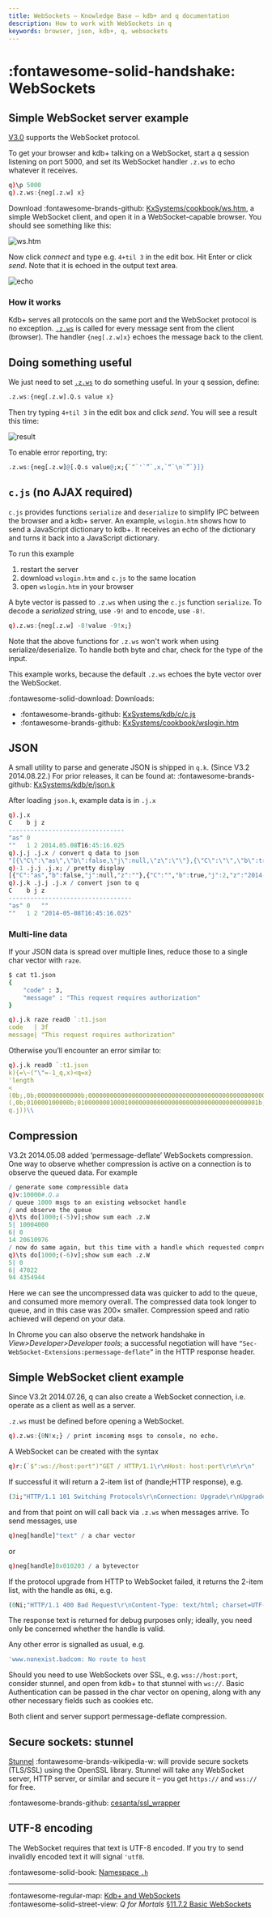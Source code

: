 ```yaml
---
title: WebSockets – Knowledge Base – kdb+ and q documentation
description: How to work with WebSockets in q
keywords: browser, json, kdb+, q, websockets
---
```

# :fontawesome-solid-handshake: WebSockets




## Simple WebSocket server example

[V3.0](../releases/changesin3.0.md) supports the WebSocket protocol.

To get your browser and kdb+ talking on a WebSocket, start a q session listening on port 5000, and set its WebSocket handler `.z.ws` to echo whatever it receives.

```q
q)\p 5000
q).z.ws:{neg[.z.w] x}
```

Download 
:fontawesome-brands-github: 
[KxSystems/cookbook/ws.htm](https://github.com/KxSystems/cookbook/blob/master/ws.htm), 
a simple WebSocket client, and open it in a WebSocket-capable browser. You should see something like this:

![ws.htm](../img/websocket-wso.png)

Now click _connect_ and type e.g. `4+til 3` in the edit box. Hit Enter or click _send_. Note that it is echoed in the output text area.

![echo](../img/websocket-echo.png)


### How it works

Kdb+ serves all protocols on the same port and the WebSocket protocol is no exception. [`.z.ws`](../ref/dotz.md#zws-websockets) is called for every message sent from the client (browser). The handler `{neg[.z.w]x}` echoes the message back to the client.


## Doing something useful

We just need to set [`.z.ws`](../ref/dotz.md#zws-websockets) to do something useful. In your q session, define:

```q
.z.ws:{neg[.z.w].Q.s value x}
```

Then try typing `4+til 3` in the edit box and click _send_. You will see a result this time:

![result](../img/websocket-result.png)

To enable error reporting, try:

```q
.z.ws:{neg[.z.w]@[.Q.s value@;x;{`“`'`”`,x,`“`\n`”`}]}
```


## `c.js` (no AJAX required)

`c.js` provides functions `serialize` and `deserialize` to simplify IPC between the browser and a kdb+ server. An example, `wslogin.htm` shows how to send a JavaScript dictionary to kdb+. It receives an echo of the dictionary and turns it back into a JavaScript dictionary.

To run this example

1.  restart the server
1.  download `wslogin.htm` and `c.js` to the same location
1.  open `wslogin.htm` in your browser

A byte vector is passed to `.z.ws` when using the `c.js` function `serialize`. To decode a *serialized* string, use `-9!` and to encode, use `-8!`.

```q
q).z.ws:{neg[.z.w] -8!value -9!x;}
```

Note that the above functions for `.z.ws` won't work when using serialize/deserialize. To handle both byte and char, check for the type of the input.

This example works, because the default `.z.ws` echoes the byte vector over the WebSocket.

:fontawesome-solid-download: Downloads:

-   :fontawesome-brands-github: [KxSystems/kdb/c/c.js](https://github.com/KxSystems/kdb/blob/master/c/c.js)
-   :fontawesome-brands-github: [KxSystems/cookbook/wslogin.htm](https://github.com/KxSystems/cookbook/blob/master/wslogin.htm)


## JSON

A small utility to parse and generate JSON is shipped in `q.k`. (Since V3.2 2014.08.22.) For prior releases, it can be found at:
:fontawesome-brands-github: 
[KxSystems/kdb/e/json.k](https://github.com/KxSystems/kdb/blob/master/e/json.k)

After loading `json.k`, example data is in `.j.x`

```q
q).j.x
C    b j z                      
--------------------------------
"as" 0                          
""   1 2 2014.05.08T16:45:16.025
q).j.j .j.x / convert q data to json
"[{\"C\":\"as\",\"b\":false,\"j\":null,\"z\":\"\"},{\"C\":\"\",\"b\":true,\"j\":2,\"z\":\"2014-05-08T16:45:16.025\"}]"
q)-1 .j.j .j.x; / pretty display
[{"C":"as","b":false,"j":null,"z":""},{"C":"","b":true,"j":2,"z":"2014-05-08T16:45:16.025"}]
q).j.k .j.j .j.x / convert json to q
C    b j z                        
----------------------------------
"as" 0   ""                       
""   1 2 "2014-05-08T16:45:16.025"
```


### Multi-line data

If your JSON data is spread over multiple lines, reduce those to a single char vector with `raze`.

```bash
$ cat t1.json 
{
    "code" : 3,
    "message" : "This request requires authorization"
}
```

```q
q).j.k raze read0 `:t1.json
code   | 3f
message| "This request requires authorization"
```

Otherwise you’ll encounter an error similar to:

```q
q).j.k read0 `:t1.json
k){=\~("\"=-1_q,x)<q=x}
'length
<
(0b;,0b;000000000000b;00000000000000000000000000000000000000000000000000b)
(,0b;010000100000b;01000000010001000000000000000000000000000000000001b;,0b)
q.j))\\
```


## Compression

V3.2t 2014.05.08 added ‘permessage-deflate’ WebSockets compression. One way to observe whether compression is active on a connection is to observe the queued data. For example

```q
/ generate some compressible data
q)v:10000#.Q.a 
/ queue 1000 msgs to an existing websocket handle
/ and observe the queue
q)\ts do[1000;(-5)v];show sum each .z.W
5| 10004000
6| 0
14 20610976
/ now do same again, but this time with a handle which requested compression
q)\ts do[1000;(-6)v];show sum each .z.W
5| 0
6| 47022
94 4354944
```

Here we can see the uncompressed data was quicker to add to the queue, and consumed more memory overall. The compressed data took longer to queue, and in this case was 200× smaller. Compression speed and ratio achieved will depend on your data.

In Chrome you can also observe the network handshake in _View&gt;Developer&gt;Developer tools_; a successful negotiation will have `“Sec-WebSocket-Extensions:permessage-deflate”` in the HTTP response header.


## Simple WebSocket client example

Since V3.2t 2014.07.26, q can also create a WebSocket connection, i.e. operate as a client as well as a server.

`.z.ws` must be defined before opening a WebSocket.

```q
q).z.ws:{0N!x;} / print incoming msgs to console, no echo.
```

A WebSocket can be created with the syntax

```q
q)r:(`$":ws://host:port")"GET / HTTP/1.1\r\nHost: host:port\r\n\r\n"
```

If successful it will return a 2-item list of (handle;HTTP response), e.g.

```q
(3i;"HTTP/1.1 101 Switching Protocols\r\nConnection: Upgrade\r\nUpgrade: websocket\r\nSec-WebSocket-Accept: HSmrc0sMlYUkAGmm5OPpG2HaGWk=\r\nSec-WebSocket-Extensions: permessage-deflate\r\n\r\n")
```

and from that point on will call back via `.z.ws` when messages arrive. To send messages, use

```q
q)neg[handle]"text" / a char vector
```

or

```q
q)neg[handle]0x010203 / a bytevector
```

If the protocol upgrade from HTTP to WebSocket failed, it returns the 2-item list, with the handle as `0Ni`, e.g.

```q
(0Ni;"HTTP/1.1 400 Bad Request\r\nContent-Type: text/html; charset=UTF-8...")
```

The response text is returned for debug purposes only; ideally, you need only be concerned whether the handle is valid.

Any other error is signalled as usual, e.g.

```q
'www.nonexist.badcom: No route to host
```

Should you need to use WebSockets over SSL, e.g. `wss://host:port`, consider stunnel, and open from kdb+ to that stunnel with `ws://`. Basic Authentication can be passed in the char vector on opening, along with any other necessary fields such as cookies etc.

Both client and server support permessage-deflate compression.


## Secure sockets: stunnel

[Stunnel](https://en.wikipedia.org/wiki/Stunnel) :fontawesome-brands-wikipedia-w: will provide secure sockets (TLS/SSL) using the OpenSSL library. Stunnel will take any WebSocket server, HTTP server, or similar and secure it – you get `https://` and `wss://` for free.

:fontawesome-brands-github: 
[cesanta/ssl_wrapper](https://github.com/cesanta/ssl_wrapper)


## UTF-8 encoding

The WebSocket requires that text is UTF-8 encoded. If you try to send invalidly encoded text it will signal `'utf8`.

:fontawesome-solid-book: 
[Namespace `.h`](../ref/doth.md)

----
:fontawesome-regular-map:
[Kdb+ and WebSockets](../wp/websockets/index.md)
<br>
:fontawesome-solid-street-view:
_Q for Mortals_
[§11.7.2 Basic WebSockets](/q4m3/11_IO/#1172-basic-websockets)

